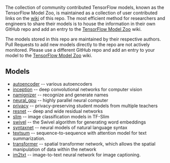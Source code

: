 The collection of community contributed TensorFlow models, known as the TensorFlow Model Zoo, is maintained as a collection of user contributed links on the [wiki](https://github.com/trinity77/android/wiki/TensorFlow-Model-Zoo) of this repo.  The most efficient method for researchers and engineers to share their models is to house the information in their own GitHub repo and add an entry to the [TensorFlow Model Zoo](https://github.com/trinity77/android/wiki/TensorFlow-Model-Zoo) wiki.

The models stored in this repo are maintained by their respective authors.  Pull Requests to add new models directly to the repo are not actively monitored.  Please use a different GitHub repo and add an entry to your model to the [TensorFlow Model Zoo](https://github.com/trinity77/android/wiki/TensorFlow-Model-Zoo) wiki.

## Models
- [autoencoder](autoencoder) -- various autoencoders
- [inception](inception) -- deep convolutional networks for computer vision
- [namignizer](namignizer) -- recognize and generate names
- [neural_gpu](neural_gpu) -- highly parallel neural computer
- [privacy](privacy) -- privacy-preserving student models from multiple teachers
- [resnet](resnet) -- deep and wide residual networks
- [slim](slim) -- image classification models in TF-Slim
- [swivel](swivel) -- the Swivel algorithm for generating word embeddings
- [syntaxnet](syntaxnet) -- neural models of natural language syntax
- [textsum](textsum) -- sequence-to-sequence with attention model for text summarization.
- [transformer](transformer) -- spatial transformer network, which allows the spatial manipulation of data within the network
- [im2txt](im2txt) -- image-to-text neural network for image captioning.
